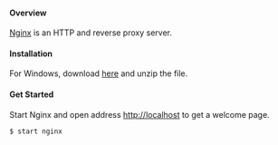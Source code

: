 #### Overview

[Nginx](https://nginx.org/) is an HTTP and reverse proxy server.

#### Installation

For Windows, download [here](https://nginx.org/en/download.html) and unzip the file.

#### Get Started

Start Nginx and open address <http://localhost> to get a welcome page.

```shell
$ start nginx
```